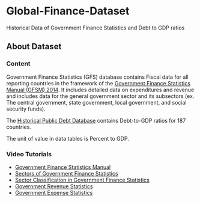 # Global-Finance-Dataset
Historical Data of Government Finance Statistics and Debt to GDP ratios


## About Dataset

### Content

Government Finance Statistics (GFS) database contains Fiscal data for all reporting countries in the framework of the [Government Finance Statistics Manual (GFSM) 2014](https://www.imf.org/external/Pubs/FT/GFS/Manual/2014/gfsfinal.pdf). It includes detailed data on expenditures and revenue and includes data for the general government sector and its subsectors (ex. The central government, state government, local government, and social security funds).

The [Historical Public Debt Database](https://www.imf.org/external/pubs/ft/wp/2010/wp10245.pdf) contains Debt-to-GDP ratios for 187 countries. 

The unit of value in data tables is Percent to GDP.

### Video Tutorials

- [Government Finance Statistics Manual](https://www.youtube.com/watch?v=4jLDhoiajSI&list=PLmYAE4wV1YQzimXjDWMQ-4GwConTsP7-a&index=1)
- [Sectors of Government Finance Statistics](https://www.youtube.com/watch?v=0D57ToFclIc&list=PLmYAE4wV1YQzimXjDWMQ-4GwConTsP7-a&index=5)
- [Sector Classification in Government Finance Statistics](https://www.youtube.com/watch?v=K0Y7IQtsXRg&list=PLmYAE4wV1YQzimXjDWMQ-4GwConTsP7-a&index=6)
- [Government Revenue Statistics](https://www.youtube.com/watch?v=Krwq8iW-9x8&list=PLmYAE4wV1YQzimXjDWMQ-4GwConTsP7-a&index=7)
- [Government Expense Statistics](https://www.youtube.com/watch?v=xQSeUeGl1HY&list=PLmYAE4wV1YQzimXjDWMQ-4GwConTsP7-a&index=8)
